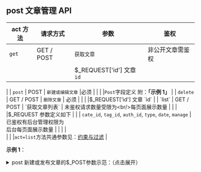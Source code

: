 ## post 文章管理 API

| act 方法 | 请求方式   | 参数                                                     | 鉴权               |
| -------- | ---------- | ------------------------------------------------------- | ----------------- |
| `get`    | GET / POST | `获取文章`                                                | 非公开文章需鉴权   |
|          |            |$_REQUEST['id'] 文章 `id`
|
| `post`   | POST       | `新建或编辑文章`                                            |必须               |
|          |            |`Post`字段定义 附：**「示例 1」**
|
| `delete` | GET / POST | `删除文章`                                                  | 必须               |
|          |            |$_REQUEST['id'] 文章 `id`
|
| `list`   | GET / POST | `获取文章列表` | 未鉴权请求数量受限为<br/>每页面展示数量 |
|          |            |$_REQUEST 参数定义如下
|          |            | `cate_id`, `tag_id`, `auth_id`, `type`, `date`, `manage` |已鉴权有后台管理权限为<br/>后台每页面展示数量 |
|          |            |                                                          
|          |            |`act=list`方法共通参数见：[约束与过滤](books/dev-api-design?id=约束与过滤 "约束与过滤")
|


**示例 1**：

<details>
<summary>post 新建或发布文章的$_POST参数示范：（点击展开）</summary>

```php
$_POST['ID'] 为 0 是新建
$_POST['Title']
$_POST['Alias']
$_POST['Type'] 为 0 是文章，1 是 page 页面
$_POST['AuthorID']
$_POST['CateID'] 如果没有提供 CateID,可提供 CateName
$_POST['Intro']
$_POST['Content'] 
$_POST['Tag']
$_POST['PostTime']
$_POST['Status'] 状态
```
注：对于发布文章，额外提供一个`CateName`字段可用来代替`CateID`指定分类，前提是存在以该字段值命名的分类；也可以使用`category`模块内的接口实现自动创建分类等操作；
</details>